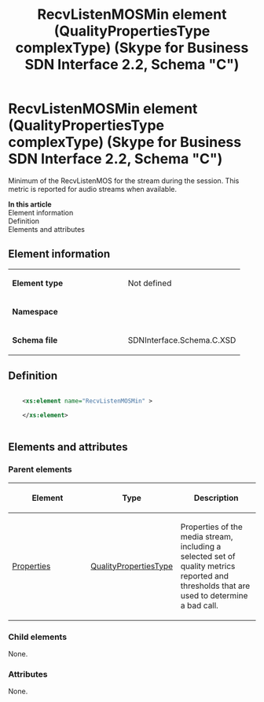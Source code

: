 ﻿---
title: RecvListenMOSMin element (QualityPropertiesType complexType) (Skype for Business SDN Interface 2.2, Schema "C")
TOCTitle: RecvListenMOSMin element
ms:assetid: dbdb9bbe-9b3c-fbcc-e7c6-bf3057067f93
ms:mtpsurl: https://msdn.microsoft.com/en-us/library/Mt404826(v=office.16)
ms:contentKeyID: 68250737
ms.date: 08/24/2015
mtps_version: v=office.16
dev_langs:
- xml
---

# RecvListenMOSMin element (QualityPropertiesType complexType) (Skype for Business SDN Interface 2.2, Schema \"C\")

Minimum of the RecvListenMOS for the stream during the session. This metric is reported for audio streams when available.

**In this article**  
Element information  
Definition  
Elements and attributes  

## Element information

<table>
<colgroup>
<col style="width: 50%" />
<col style="width: 50%" />
</colgroup>
<tbody>
<tr class="odd">
<td><p><strong>Element type</strong></p></td>
<td><p>Not defined</p></td>
</tr>
<tr class="even">
<td><p><strong>Namespace</strong></p></td>
<td><p></p></td>
</tr>
<tr class="odd">
<td><p><strong>Schema file</strong></p></td>
<td><p>SDNInterface.Schema.C.XSD</p></td>
</tr>
</tbody>
</table>


## Definition

``` xml

    <xs:element name="RecvListenMOSMin" >
    
    </xs:element>
  
```

## Elements and attributes

### Parent elements

<table>
<colgroup>
<col style="width: 33%" />
<col style="width: 33%" />
<col style="width: 33%" />
</colgroup>
<thead>
<tr class="header">
<th><p>Element</p></th>
<th><p>Type</p></th>
<th><p>Description</p></th>
</tr>
</thead>
<tbody>
<tr class="odd">
<td><p><a href="properties-element-qualitytype-complextype-skype-for-business-sdn-interface-2-2-schema-c.md">Properties</a></p></td>
<td><p><a href="qualitypropertiestype-complextype-skype-for-business-sdn-interface-2-2-schema-c.md">QualityPropertiesType</a></p></td>
<td><p>Properties of the media stream, including a selected set of quality metrics reported and thresholds that are used to determine a bad call.</p></td>
</tr>
</tbody>
</table>


### Child elements

None.

### Attributes

None.


